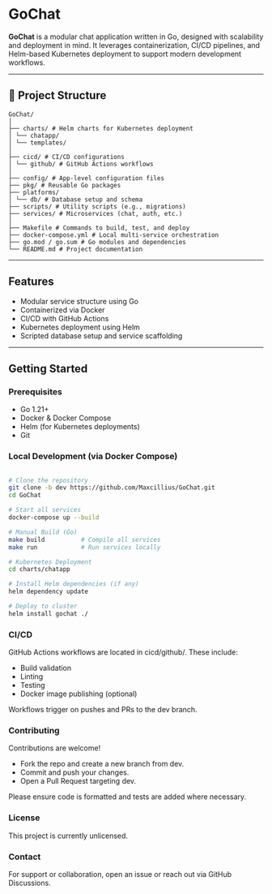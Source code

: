 # GoChat

**GoChat** is a modular chat application written in Go, designed with scalability and deployment in mind. It leverages containerization, CI/CD pipelines, and Helm-based Kubernetes deployment to support modern development workflows.

---

## 📁 Project Structure

    GoChat/
    │
    ├── charts/ # Helm charts for Kubernetes deployment
    │ └── chatapp/
    │ └── templates/
    │
    ├── cicd/ # CI/CD configurations
    │ └── github/ # GitHub Actions workflows
    │
    ├── config/ # App-level configuration files
    ├── pkg/ # Reusable Go packages
    ├── platforms/
    │ └── db/ # Database setup and schema
    ├── scripts/ # Utility scripts (e.g., migrations)
    ├── services/ # Microservices (chat, auth, etc.)
    │
    ├── Makefile # Commands to build, test, and deploy
    ├── docker-compose.yml # Local multi-service orchestration
    ├── go.mod / go.sum # Go modules and dependencies
    └── README.md # Project documentation


---

## Features

- Modular service structure using Go
- Containerized via Docker
- CI/CD with GitHub Actions
- Kubernetes deployment using Helm
- Scripted database setup and service scaffolding

---

## Getting Started

### Prerequisites

- Go 1.21+
- Docker & Docker Compose
- Helm (for Kubernetes deployments)
- Git

### Local Development (via Docker Compose)

```bash

# Clone the repository
git clone -b dev https://github.com/Maxcillius/GoChat.git
cd GoChat

# Start all services
docker-compose up --build

# Manual Build (Go)
make build          # Compile all services
make run            # Run services locally

# Kubernetes Deployment
cd charts/chatapp

# Install Helm dependencies (if any)
helm dependency update

# Deploy to cluster
helm install gochat ./

```

### CI/CD

GitHub Actions workflows are located in cicd/github/. These include:

- Build validation
- Linting
- Testing
- Docker image publishing (optional)

Workflows trigger on pushes and PRs to the dev branch.

### Contributing

Contributions are welcome!

- Fork the repo and create a new branch from dev.
- Commit and push your changes.
- Open a Pull Request targeting dev.

Please ensure code is formatted and tests are added where necessary.

### License

This project is currently unlicensed.

### Contact

For support or collaboration, open an issue or reach out via GitHub Discussions.
